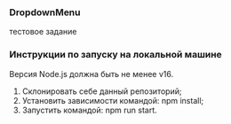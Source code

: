 ### DropdownMenu

тестовое задание

### Инструкции по запуску на локальной машине

Версия Node.js должна быть не менее v16.

1. Склонировать себе данный репозиторий;
2. Установить зависимости командой: npm install;
3. Запустить командой: npm run start.
